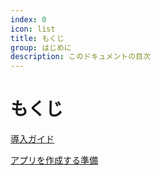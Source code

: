 ```yaml
---
index: 0
icon: list
title: もくじ
group: はじめに
description: このドキュメントの目次
---
```


# もくじ

[導入ガイド](%DOCS_ROOT%/1-guide-0-index?_style=large)

[アプリを作成する準備](%DOCS_ROOT%/2-api-0-setup?_style=large)
